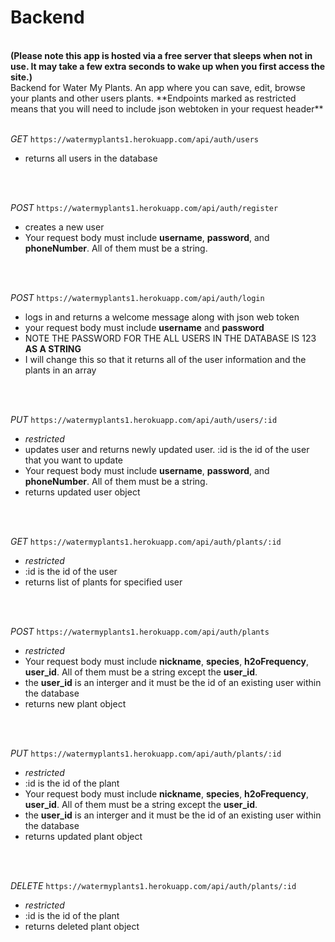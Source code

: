 # Backend
<br/>
<strong>(Please note this app is hosted via a free server that sleeps when not in use. It may take a few extra seconds to wake up when you first access the site.)</strong>
<br/>
Backend for Water My Plants. An app where you can save, edit, browse your plants and other users plants.
**Endpoints marked as restricted means that you will need to include json webtoken  in your request header**

<br />
<br />

*GET*
`https://watermyplants1.herokuapp.com/api/auth/users`  
* returns all users in the database

<br />
<br />

*POST*
`https://watermyplants1.herokuapp.com/api/auth/register`  
* creates a new user  
* Your request body must include **username**, **password**, and **phoneNumber**. All of them must be a string. 

<br />
<br />

*POST*
`https://watermyplants1.herokuapp.com/api/auth/login`  
* logs in and returns a welcome message along with json web token
* your request body must include **username** and **password**
* NOTE THE PASSWORD FOR THE ALL USERS IN THE DATABASE IS 123 **AS A STRING**
* I will change this so that it returns all of the user information and the plants in an array

<br />
<br />

*PUT*
`https://watermyplants1.herokuapp.com/api/auth/users/:id`
* *restricted*
* updates user and returns newly updated user. :id is the id of the user that you want to update
* Your request body must include **username**, **password**, and **phoneNumber**. All of them must be a string.
* returns updated user object

<br />
<br />

*GET*
`https://watermyplants1.herokuapp.com/api/auth/plants/:id`
* *restricted*
* :id is the id of the user
* returns list of plants for specified user

<br />
<br />

*POST*
`https://watermyplants1.herokuapp.com/api/auth/plants`
* *restricted*
* Your request body must include **nickname**, **species**, **h2oFrequency**, **user_id**. All of them must be a string except the **user_id**.
* the **user_id** is an interger and it must be the id of an existing user within the database
* returns new plant object

<br />
<br />

*PUT*
`https://watermyplants1.herokuapp.com/api/auth/plants/:id`
* *restricted*
* :id is the id of the plant
* Your request body must include **nickname**, **species**, **h2oFrequency**, **user_id**. All of them must be a string except the **user_id**.
* the **user_id** is an interger and it must be the id of an existing user within the database
* returns updated plant object

<br />
<br />


*DELETE*
`https://watermyplants1.herokuapp.com/api/auth/plants/:id`
* *restricted*
* :id is the id of the plant
* returns deleted plant object 

<br />
<br />
